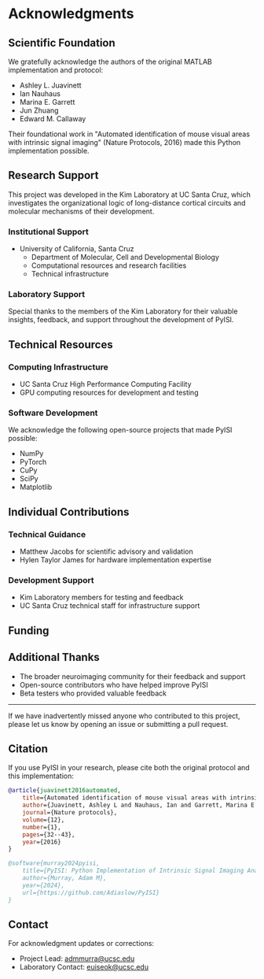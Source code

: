 # Acknowledgments

## Scientific Foundation
We gratefully acknowledge the authors of the original MATLAB implementation and protocol:
- Ashley L. Juavinett
- Ian Nauhaus
- Marina E. Garrett
- Jun Zhuang
- Edward M. Callaway

Their foundational work in "Automated identification of mouse visual areas with intrinsic signal imaging" (Nature Protocols, 2016) made this Python implementation possible.

## Research Support
This project was developed in the Kim Laboratory at UC Santa Cruz, which investigates the organizational logic of long-distance cortical circuits and molecular mechanisms of their development.

### Institutional Support
- University of California, Santa Cruz
  - Department of Molecular, Cell and Developmental Biology
  - Computational resources and research facilities
  - Technical infrastructure

### Laboratory Support
Special thanks to the members of the Kim Laboratory for their valuable insights, feedback, and support throughout the development of PyISI.

## Technical Resources
### Computing Infrastructure
- UC Santa Cruz High Performance Computing Facility
- GPU computing resources for development and testing

### Software Development
We acknowledge the following open-source projects that made PyISI possible:
- NumPy
- PyTorch
- CuPy
- SciPy
- Matplotlib

## Individual Contributions
### Technical Guidance
- Matthew Jacobs for scientific advisory and validation
- Hylen Taylor James for hardware implementation expertise

### Development Support
- Kim Laboratory members for testing and feedback
- UC Santa Cruz technical staff for infrastructure support

## Funding
<!--
[Insert funding acknowledgments when applicable]
-->

## Additional Thanks
- The broader neuroimaging community for their feedback and support
- Open-source contributors who have helped improve PyISI
- Beta testers who provided valuable feedback

---

If we have inadvertently missed anyone who contributed to this project, please let us know by opening an issue or submitting a pull request.

## Citation

If you use PyISI in your research, please cite both the original protocol and this implementation:

```bibtex
@article{juavinett2016automated,
    title={Automated identification of mouse visual areas with intrinsic signal imaging},
    author={Juavinett, Ashley L and Nauhaus, Ian and Garrett, Marina E and Zhuang, Jun and Callaway, Edward M},
    journal={Nature protocols},
    volume={12},
    number={1},
    pages={32--43},
    year={2016}
}

@software{murray2024pyisi,
    title={PyISI: Python Implementation of Intrinsic Signal Imaging Analysis},
    author={Murray, Adam M},
    year={2024},
    url={https://github.com/Adiaslow/PyISI}
}
```

## Contact
For acknowledgment updates or corrections:
- Project Lead: admmurra@ucsc.edu
- Laboratory Contact: euiseok@ucsc.edu
